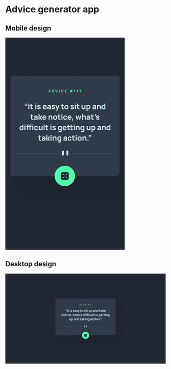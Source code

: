 # Advice generator app

## Mobile design

<img src="./src/assets/design/mobile-design.jpg" style="align-items:center">

## Desktop design

<img src="./src/assets/design/desktop-design.jpg">
